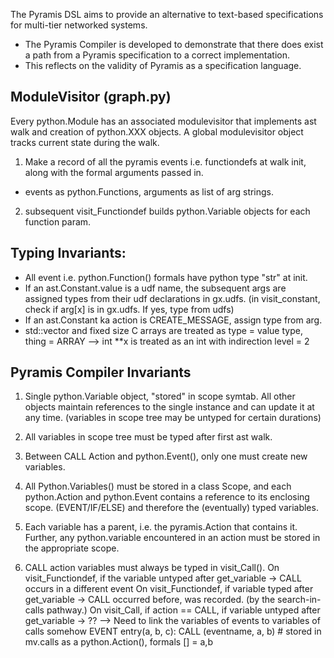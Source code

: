 The Pyramis DSL aims to provide an alternative to text-based specifications for multi-tier networked systems. 

- The Pyramis Compiler is developed to demonstrate that there does exist a path from a Pyramis specification to a correct implementation.
- This reflects on the validity of Pyramis as a specification language.

## ModuleVisitor (graph.py)
Every python.Module has an associated modulevisitor that implements ast walk and creation of python.XXX objects.
A global modulevisitor object tracks current state during the walk.
1. Make a record of all the pyramis events i.e. functiondefs at walk init, along with the formal arguments passed in.
- events as python.Functions, arguments as list of arg strings.
2. subsequent visit_Functiondef builds python.Variable objects for each function param. 

## Typing Invariants:
- All event i.e. python.Function() formals have python type "str" at init.
- If an ast.Constant.value is a udf name, the subsequent args are assigned types from their udf declarations in gx.udfs. (in visit_constant, check if arg[x] is in gx.udfs. If yes, type from udfs)
- If an ast.Constant ka action is CREATE_MESSAGE, assign type from arg.
- std::vector and fixed size C arrays are treated as 
type = value type, thing = ARRAY
--> int **x is treated as an int with indirection level = 2

## Pyramis Compiler Invariants
1. Single python.Variable object, "stored" in scope symtab. All other
objects maintain references to the single instance and can update it at any time. (variables in scope tree may be untyped for certain durations)

2. All variables in scope tree must be typed after first ast walk.

3. Between CALL Action and python.Event(), only one must create new variables.

4. All Python.Variables() must be stored in a class Scope, and each python.Action and python.Event contains a reference to its enclosing scope. (EVENT/IF/ELSE) and therefore the (eventually) typed variables.

5. Each variable has a parent, i.e. the pyramis.Action that contains it. Further, any 
python.variable encountered in an action must be stored in the appropriate scope.

6. CALL action variables must always be typed in visit_Call(). 
On visit_Functiondef, if the variable untyped after get_variable -> CALL occurs in a different event
On visit_Functiondef, if variable typed after get_variable -> CALL occurred before, was recorded. (by the search-in-calls pathway.)
On visit_Call, if action == CALL, if variable untyped after get_variable -> ??
--> Need to link the variables of events to variables of calls somehow
EVENT entry(a, b, c):
    CALL (eventname, a, b) # stored in mv.calls as a python.Action(), formals [] = a,b